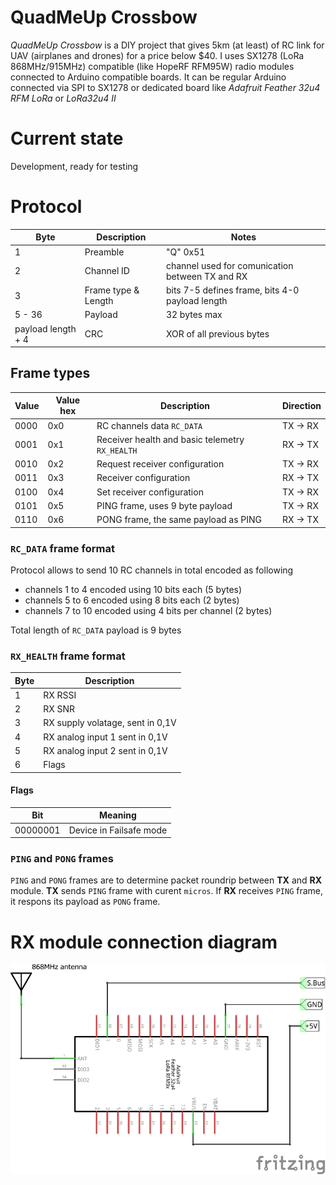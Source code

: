 # QuadMeUp Crossbow

_QuadMeUp Crossbow_ is a DIY project that gives 5km (at least) of RC link for UAV (airplanes and drones) for a price below $40. I uses SX1278 (LoRa 868MHz/915MHz) compatible (like HopeRF RFM95W) radio modules connected to Arduino compatible boards. It can be regular Arduino connected via SPI to SX1278 or dedicated board like _Adafruit Feather 32u4 RFM LoRa_ or _LoRa32u4 II_

# Current state

Development, ready for testing

# Protocol

| Byte                  | Description | Notes |
| ----                  | ----        | ---- |
| 1                     | Preamble | "Q" 0x51 |
| 2                     | Channel ID | channel used for comunication between TX and RX |
| 3                     | Frame type & Length | bits 7-5 defines frame, bits 4-0 payload length |
| 5 - 36                | Payload | 32 bytes max |
| payload length + 4    | CRC | XOR of all previous bytes |

## Frame types

| Value  | Value hex    | Description                      | Direction  |
| ----   | ----         |----                              | ---- |
| 0000   | 0x0          | RC channels data `RC_DATA` | TX -> RX |
| 0001   | 0x1          | Receiver health and basic telemetry `RX_HEALTH` | RX -> TX |
| 0010   | 0x2          | Request receiver configuration | TX -> RX |
| 0011   | 0x3          | Receiver configuration | RX -> TX |
| 0100   | 0x4          | Set receiver configuration | TX -> RX |
| 0101   | 0x5          | PING frame, uses 9 byte payload | TX -> RX |
| 0110   | 0x6          | PONG frame, the same payload as PING | RX -> TX |

### `RC_DATA` frame format

Protocol allows to send 10 RC channels in total encoded as following

* channels 1 to 4 encoded using 10 bits each (5 bytes)
* channels 5 to 6 encoded using 8 bits each (2 bytes)
* channels 7 to 10 encoded using 4 bits per channel (2 bytes)

Total length of `RC_DATA` payload is 9 bytes

### `RX_HEALTH` frame format

| Byte  | Description                           |
| ----  | ----                                  |
| 1     | RX RSSI                               |
| 2     | RX SNR                                |   
| 3     | RX supply volatage, sent in 0,1V      |
| 4     | RX analog input 1 sent in 0,1V        |
| 5     | RX analog input 2 sent in 0,1V        |
| 6     | Flags                                 |

#### Flags

| Bit   | Meaning                               |
| ----  | ----                                  |
| 00000001  | Device in Failsafe mode           |


### `PING` and `PONG` frames

`PING` and `PONG` frames are to determine packet roundrip between **TX** and **RX** module.
**TX** sends `PING` frame with curent `micros`. If **RX** receives `PING` frame, it respons
its payload as `PONG` frame. 


# RX module connection diagram

![Diagram](docs/RX_module_schem.png)